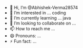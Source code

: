 - 👋 Hi, I’m @Abhishek-Verma28574
- 👀 I’m interested in ... coding 
- 🌱 I’m currently learning ... java
- 💞️ I’m looking to collaborate on ... 
- 📫 How to reach me ...
- 😄 Pronouns: ...
- ⚡ Fun fact: ...

<!---
Abhishek-Verma28574/Abhishek-Verma28574 is a ✨ special ✨ repository because its `README.md` (this file) appears on your GitHub profile.
You can click the Preview link to take a look at your changes.
--->
